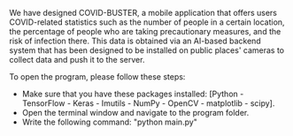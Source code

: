 We have designed COVID-BUSTER, a mobile application that offers users COVID-related statistics such as the number of people in a certain location, the percentage of people who are taking precautionary measures, and the risk of infection there. This data is obtained via an AI-based backend system that has been designed to be installed on public places' cameras to collect data and push it to the server.

To open the program, please follow these steps:
- Make sure that you have these packages installed: [Python - TensorFlow - Keras - Imutils - NumPy - OpenCV - matplotlib - scipy].
- Open the terminal window and navigate to the program folder.
- Write the following command: "python main.py"
